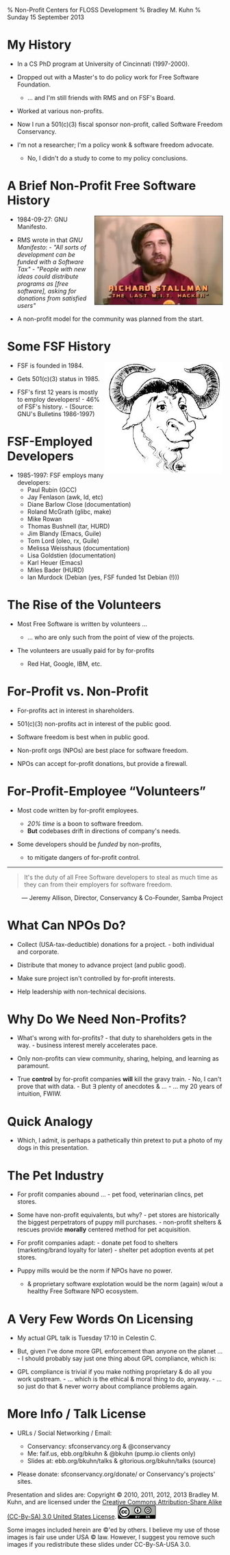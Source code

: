 % Non-Profit Centers for FLOSS Development
% Bradley M. Kuhn
% Sunday 15 September 2013

# My History

+ In a CS PhD program at University of Cincinnati (1997-2000).

+ Dropped out with a Master's to do policy work for Free Software Foundation.
     + &hellip; and I'm still friends with RMS and on FSF's Board.

+ Worked at various non-profits.

+ Now I run a 501(c)(3) fiscal sponsor non-profit, called Software Freedom Conservancy.

+ I'm not a researcher; I'm a policy wonk &amp; software freedom advocate.
     + No, I didn't do a study to come to my policy conclusions.

# A Brief Non-Profit Free Software History

<img src="rms-80s-scaled.png" align="right" />

+ 1984-09-27: GNU Manifesto.

+ RMS wrote in that *GNU Manifesto*:
      - *"All sorts of development can be funded with a Software Tax"*
      - *"People with new ideas could distribute programs as [free software], asking for donations from satisfied users"*

+ A non-profit model for the community was planned from the start.

# Some FSF History

<img src="gnu-head.jpg" align="right" />

+ FSF is founded in 1984.

+ Gets 501(c)(3) status in 1985.

+ FSF's first 12 years is mostly to employ developers!
      - 46% of FSF's history.
      - (Source: GNU's Bulletins 1986-1997)

# FSF-Employed Developers

+ 1985-1997: FSF employs many developers:
    + Paul Rubin (GCC)
    + Jay Fenlason (awk, ld, etc)
    + Diane Barlow Close (documentation)
    + Roland McGrath (glibc, make)
    + Mike Rowan
    + Thomas Bushnell (tar, HURD)
    + Jim Blandy (Emacs, Guile)
    + Tom Lord (oleo, rx, Guile)
    + Melissa Weisshaus (documentation)
    + Lisa Goldstien (documentation)
    + Karl Heuer (Emacs)
    + Miles Bader (HURD)
    + Ian Murdock (Debian (yes, FSF funded 1st Debian (!)))

# The Rise of the Volunteers

+ Most Free Software is written by volunteers &hellip;
     + &hellip; who are only such from the point of view of the projects.

+ The volunteers are usually paid for by for-profits
     - Red Hat, Google, IBM, etc.

# For-Profit vs. Non-Profit

+ For-profits act in interest in shareholders.

+ 501(c)(3) non-profits act in interest of the public good.

+ Software freedom is best when in public good.

+ Non-profit orgs (NPOs) are best place for software freedom.

+ NPOs can accept for-profit donations, but provide a firewall.

# For-Profit-Employee &ldquo;Volunteers&rdquo;

+ Most code written by for-profit employees.
     + *20% time* is a boon to software freedom.
     + **But** codebases drift in directions of company's needs.

+ Some developers should be *funded* by non-profits,
     - to mitigate dangers of for-profit control.

***

> It's the duty of all Free Software developers to steal as much time as they can from their employers for software freedom.

<span class="fitonslide">
<p align=right>
 &mdash; Jeremy Allison, Director, Conservancy &amp; Co-Founder, Samba Project
</p>
</span>

# What Can NPOs Do?

+ Collect (USA-tax-deductible) donations for a project.
      - both individual and corporate.

+ Distribute that money to advance project (and public good).

+ Make sure project isn't controlled by for-profit interests.

+ Help leadership with non-technical decisions.

# Why Do We Need Non-Profits?

+ What's wrong with for-profits?
      - that duty to shareholders gets in the way.
      - business interest merely accelerates pace.

+ Only non-profits can view community, sharing, helping, and learning as paramount.

+ True **control** by for-profit companies **will** kill the gravy train.
      - No, I can't prove that with data.
      - But ∃ plenty of anecdotes &amp; &hellip;
      - &hellip; my 20 years of intuition, FWIW.

# Quick Analogy

+ Which, I admit, is perhaps a pathetically thin pretext to put a photo of my dogs in this presentation.

# The Pet Industry

+ For profit companies abound &hellip;
      - pet food, veterinarian clincs, pet stores.

+ Some have non-profit equivalents, but why?
      - pet stores are historically the biggest perpetrators of puppy mill purchases.
      - non-profit shelters &amp; rescues provide **morally** centered method for pet acquisition.

+ For profit companies adapt:
      - donate pet food to shelters (marketing/brand loyalty for later)
      - shelter pet adoption events at pet stores.
 
+ Puppy mills would be the norm if NPOs have no power.
     - &amp; proprietary software explotation would be the norm (again) w/out a healthy Free Software NPO ecosystem.

# A Very Few Words On Licensing

+ My actual GPL talk is Tuesday 17:10 in Celestin C.

+ But, given I've done more GPL enforcement than anyone on the planet &hellip;
      - I should probably say just one thing about GPL compliance, which is:

+ GPL compliance is trivial if you make nothing proprietary &amp; do all you work upstream.
      - &hellip; which is the ethical &amp; moral thing to do, anyway.
      - &hellip; so just do that &amp; never worry about compliance problems again.

# More Info / Talk License

+ URLs / Social Networking / Email:
     - Conservancy: sfconservancy.org &amp; @conservancy
     - Me: faif.us, ebb.org/bkuhn &amp; @bkuhn (pump.io clients only)
     - Slides at: ebb.org/bkuhn/talks &amp; gitorious.org/bkuhn/talks (source)

+ Please donate: sfconservancy.org/donate/ or Conservancy's projects' sites.

<span class="fitonslide">
<p>Presentation and slides are: Copyright &copy; 2010, 2011, 2012, 2013 Bradley M. Kuhn, and are licensed under the <a href="http://creativecommons.org/licenses/by-sa/3.0/usa/">Creative Commons Attribution-Share Alike (CC-By-SA) 3.0 United States License</a>. <img src="cc-by-sa-3-0_88x31.png"/></p>

<p>Some images included herein are &copy;'ed by others. I believe my use of those images is fair use under USA &copy; law.  However, I suggest you remove such images if you redistribute these slides under CC-By-SA-USA 3.0.
</p>
</span>
